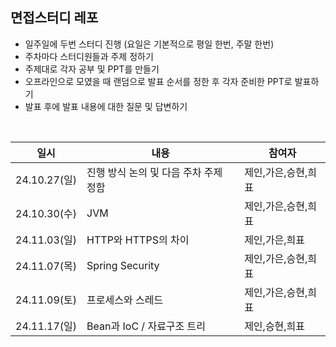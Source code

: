 ## 면접스터디 레포
- 일주일에 두번 스터디 진행 (요일은 기본적으로 평일 한번, 주말 한번)
- 주차마다 스터디원들과 주제 정하기
- 주제대로 각자 공부 및 PPT를 만들기
- 오프라인으로 모였을 때 랜덤으로 발표 순서를 정한 후 각자 준비한 PPT로 발표하기
- 발표 후에 발표 내용에 대한 질문 및 답변하기

<br>

| 일시 | 내용 | 참여자 |
| --- | --- | --- |
| 24.10.27(일) | 진행 방식 논의 및 다음 주차 주제 정함 | 제인,가은,승현,희표 |
| 24.10.30(수)| JVM | 제인,가은,승현,희표 |
| 24.11.03(일) | HTTP와 HTTPS의 차이 | 제인,가은,희표  |
| 24.11.07(목) | Spring Security | 제인,가은,승현,희표  |
| 24.11.09(토) | 프로세스와 스레드 | 제인,가은,승현,희표  |
| 24.11.17(일) | Bean과 IoC / 자료구조 트리| 제인,승현,희표  |
